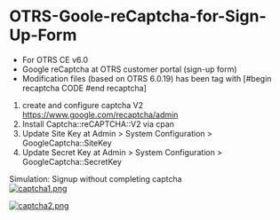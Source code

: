 # OTRS-Goole-reCaptcha-for-Sign-Up-Form
- For OTRS CE v6.0
- Google reCaptcha at OTRS customer portal (sign-up form)		
- Modification files (based on OTRS 6.0.19) has been tag with [#begin recaptcha  CODE	#end recaptcha]	

1. create and configure captcha V2 https://www.google.com/recaptcha/admin  
2. Install Captcha::reCAPTCHA::V2 via cpan  
3. Update Site Key at Admin > System Configuration > GoogleCaptcha::SiteKey  
4. Update Secret Key at Admin > System Configuration > GoogleCaptcha::SecretKey  


Simulation: Signup without completing captcha    
[![captcha1.png](https://i.postimg.cc/ZKYQ4NkF/captcha1.png)](https://postimg.cc/QVPmqHdH)  

[![captcha2.png](https://i.postimg.cc/jSLkJrSD/captcha2.png)](https://postimg.cc/3kQZPVph)  